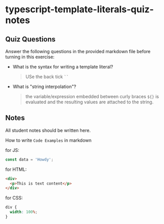 # typescript-template-literals-quiz-notes

## Quiz Questions

Answer the following questions in the provided markdown file before turning in this exercise:

- What is the syntax for writing a template literal?

  > USe the back tick ` `` `

- What is "string interpolation"?
  > the variable/expression embedded between curly braces `${}` is evaluated and the resulting values are attached to the string.

## Notes

All student notes should be written here.

How to write `Code Examples` in markdown

for JS:

```javascript
const data = 'Howdy';
```

for HTML:

```html
<div>
  <p>This is text content</p>
</div>
```

for CSS:

```css
div {
  width: 100%;
}
```

